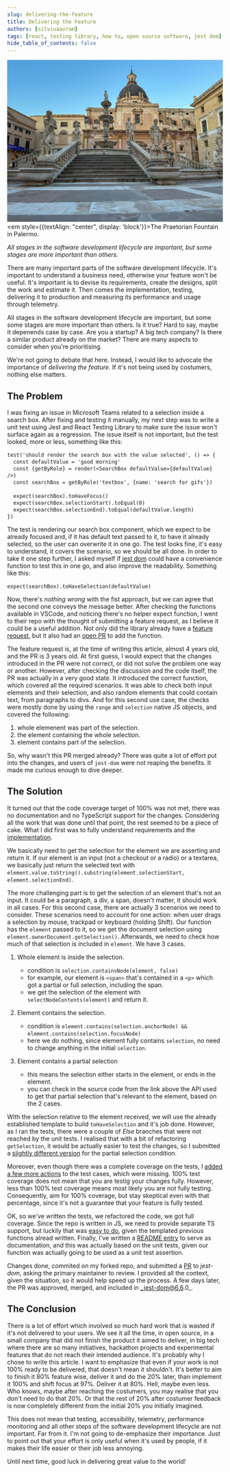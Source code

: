```yaml
---
slug: delivering-the-feature
title: Delivering the Feature
authors: [silviuaavram]
tags: [react, testing library, how to, open source software, jest dom]
hide_table_of_contents: false
---
```


![the praetorian fountain in palermo](./praetorian-fountain-palermo.jpg) <em
style={{textAlign: "center", display: 'block'}}>The Praetorian Fountain in
Palermo.</em>

_All stages in the software development lifecycle are important, but some stages
are more important than others._

There are many important parts of the software development lifecycle. It's
important to understand a business need, otherwise your feature won't be useful.
It's important is to devise its requirements, create the designs, split the work
and estimate it. Then comes the implementation, testing, delivering it to
production and measuring its performance and usage through telemetry.

All stages in the software development lifecycle are important, but some some
stages are more important than others. Is it true? Hard to say, maybe it
depenends case by case. Are you a startup? A big tech company? Is there a
similar product already on the market? There are many aspects to consider when
you're prioritising.

We're not going to debate that here. Instead, I would like to advocate the
importance of _delivering the feature_. If it's not being used by costumers,
nothing else matters.

## The Problem

I was fixing an issue in Microsoft Teams related to a selection inside a search
box. After fixing and testing it manually, my next step was to write a unit test
using Jest and React Testing Library to make sure the issue won't surface again
as a regression. The issue itself is not important, but the test looked, more or
less, something like this:

```tsx
test('should render the search box with the value selected', () => {
  const defaultValue = 'good morning'
  const {getByRole} = render(<SearchBox defaultValue={defaultValue} />)
  const searchBox = getByRole('textbox', {name: 'search for gifs'})

  expect(searchBox).toHaveFocus()
  expect(searchBox.selectionStart).toEqual(0)
  expect(searchBox.selectionEnd).toEqual(defaultValue.length)
})
```

The test is rendering our search box component, which we expect to be already
focused and, if it has default text passed to it, to have it already selected,
so the user can overwrite it in one go. The test looks fine, it's easy to
understand, it covers the scenario, so we should be all done. In order to take
it one step further, I asked myself if
[jest dom](https://github.com/testing-library/jest-dom) could have a convenience
function to test this in one go, and also improve the readability. Something
like this:

```tsx
expect(searchBox).toHaveSelection(defaultValue)
```

Now, there's _nothing wrong_ with the fist approach, but we can agree that the
second one conveys the message better. After checking the functions available in
VSCode, and noticing there's no helper expect function, I went to their repo
with the thought of submitting a feature request, as I believe it could be a
useful addition. Not only did the library already have a
[feature request](https://github.com/testing-library/jest-dom/issues/289), but
it also had an [open PR](https://github.com/testing-library/jest-dom/pull/412)
to add the function.

The feature request is, at the time of writing this article, almost 4 years old,
and the PR is 3 years old. At first guess, I would expect that the changes
introduced in the PR were not correct, or did not solve the problem one way or
another. However, after checking the discussion and the code itself, the PR was
actually in a very good state. It introduced the correct function, which covered
all the required scenarios. It was able to check both input elements and their
selection, and also random elements that could contain text, from paragraphs to
divs. And for this second use case, the checks were mostly done by using the
`range` and `selection` native JS objects, and covered the following:

1. whole elemenent was part of the selection.
2. the element containing the whole selection.
3. element contains part of the selection.

So, why wasn't this PR merged already? There was quite a lot of effort put into
the changes, and users of `jest-dom` were not reaping the benefits. It made me
curious enough to dive deeper.

## The Solution

It turned out that the code coverage target of 100% was not met, there was no
documentation and no TypeScript support for the changes. Considering all the
work that was done until that point, the rest seemed to be a piece of cake. What
I did first was to fully understand requirements and the
[implementation](https://github.com/testing-library/jest-dom/pull/412/files#diff-a136cc1088d17955bf3e51c2cb464c75890d15a5a008c05a9d17c68609b0a2f5).

We basically need to get the selection for the element we are asserting and
return it. If our element is an input (not a checkout or a radio) or a textarea,
we basically just return the selected text with
`element.value.toString().substring(element.selectionStart, element.selectionEnd)`.

The more challenging part is to get the selection of an element that's not an
input. It could be a paragraph, a div, a span, doesn't matter, it should work in
all cases. For this second case, there are actually 3 scenarios we need to
consider. These scenarios need to account for one action: when user drags a
selection by mouse, trackpad or keyboard (holding Shift). Our function has the
`element` passed to it, so we get the document selection using
`element.ownerDocument.getSelection()`. Afterwards, we need to check how much of
that selection is included in `element`. We have 3 cases.

1. Whole element is inside the selection.

   - condition is `selection.containsNode(element, false)`
   - for example, our element is `<span>` that's contained in a `<p>` which got
     a partial or full selection, including the span.
   - we get the selection of the element with `selectNodeContents(element)` and
     return it.

2. Element contains the selection.
   - condition is
     `element.contains(selection.anchorNode) && element.contains(selection.focusNode)`
   - here we do nothing, since element fully contains `selection`, no need to
     change anything in the initial `selection`.
3. Element contains a partial selection
   - this means the selection either starts in the element, or ends in the
     element.
   - you can check in the source code from the link above the API used to get
     that partial selection that's relevant to the element, based on the 2
     cases.

With the selection relative to the element received, we will use the already
established template to build `toHaveSelection` and it's job done. However, as I
ran the tests, there were a couple of _Else_ branches that were not reached by
the unit tests. I realised that with a bit of refactoring `getSelection`, it
would be actually easier to test the changes, so I submitted a
[slightly different version](https://github.com/testing-library/jest-dom/pull/637/commits/c46a703e963289b8bd8013889c27636ceed14fc6#diff-a136cc1088d17955bf3e51c2cb464c75890d15a5a008c05a9d17c68609b0a2f5)
for the partial selection condition.

Moreover, even though there was a complete coverage on the tests, I
[added a few more actions](https://github.com/testing-library/jest-dom/pull/637/commits/c46a703e963289b8bd8013889c27636ceed14fc6#diff-e22449d84e9dfc71fd3f60ded77d4e6382c3fbfed533687f21ed51e04b82e5d8)
to the test cases, which were missing. 100% test coverage does not mean that you
are testig your changes fully. However, less than 100% test coverage means most
likely you are not fully testing. Consequently, aim for 100% coverage, but stay
skeptical even with that percentage, since it's not a guarantee that your
feature is fully tested.

OK, so we've written the tests, we refactored the code, we got full coverage.
Since the repo is written in JS, we need to provide separate TS support, but
luckily that was
[easy to do](https://github.com/testing-library/jest-dom/pull/637/commits/c46a703e963289b8bd8013889c27636ceed14fc6#diff-baec3cdaf936322986fb071fbeed16b784ac14926409ebba5469ce6d6ce054c4),
given the templated previous functions alread written. Finally, I've written a
[README entry](https://github.com/testing-library/jest-dom?tab=readme-ov-file#tohaveselection)
to serve as documentation, and this was actually based on the unit tests, given
our function was actually going to be used as a unit test assertion.

Changes done, commited on my forked repo, and submitted a
[PR](https://github.com/testing-library/jest-dom/pull/637) to _jest-dom_, asking
the primary maintainer to review. I provided all the context, given the
situation, so it would help speed up the process. A few days later, the PR was
approved, merged, and included in _jest-dom@6.6.0_.

## The Conclusion

There is a lot of effort which involved so much hard work that is wasted if it's
not delivered to your users. We see it all the time, in open source, in a small
company that did not finish the product it aimed to deliver, in big tech where
there are so many initiatives, hackathon projects and experimental features that
do not reach their intended audience. It's probably why I chose to write this
article. I want to emphasize that even if your work is not 100% ready to be
delivered, that doesn't mean it shouldn't. It's better to aim to finish it 80%
feature wise, deliver it and do the 20% later, than implement it 100% and shift
focus at 97%. Deliver it at 80%. Hell, maybe even less. Who knows, maybe after
reaching the costumers, you may realise that you don't need to do that 20%. Or
that the rest of 20% after costumer feedback is now completely different from
the initial 20% you initially imagined.

This does not mean that testing, accessibility, telemetry, performance
monitoring and all other steps of the software development lifecycle are not
important. Far from it. I'm not going to de-emphasize their importance. Just to
point out that your effort is only useful when it's used by people, if it makes
their life easier or their job less annoying.

Until next time, good luck in delivering great value to the world!

